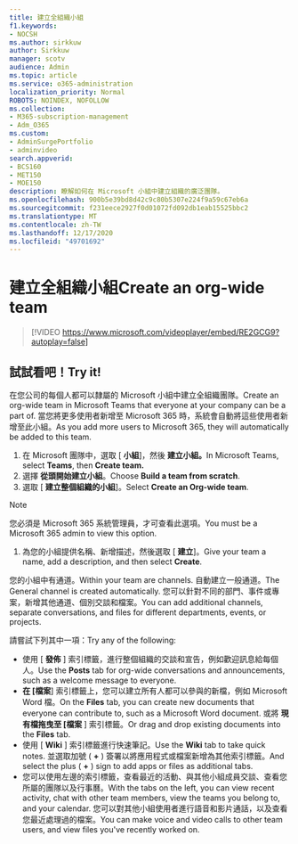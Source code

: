 ```yaml
---
title: 建立全組織小組
f1.keywords:
- NOCSH
ms.author: sirkkuw
author: Sirkkuw
manager: scotv
audience: Admin
ms.topic: article
ms.service: o365-administration
localization_priority: Normal
ROBOTS: NOINDEX, NOFOLLOW
ms.collection:
- M365-subscription-management
- Adm_O365
ms.custom:
- AdminSurgePortfolio
- adminvideo
search.appverid:
- BCS160
- MET150
- MOE150
description: 瞭解如何在 Microsoft 小組中建立組織的廣泛團隊。
ms.openlocfilehash: 900b5e39bd8d42c9c80b5307e224f9a59c67eb6a
ms.sourcegitcommit: f231eece2927f0d01072fd092db1eab15525bbc2
ms.translationtype: MT
ms.contentlocale: zh-TW
ms.lasthandoff: 12/17/2020
ms.locfileid: "49701692"
---
```

# <a name="create-an-org-wide-team"></a><span data-ttu-id="f6b29-103">建立全組織小組</span><span class="sxs-lookup"><span data-stu-id="f6b29-103">Create an org-wide team</span></span>

> [!VIDEO https://www.microsoft.com/videoplayer/embed/RE2GCG9?autoplay=false]

## <a name="try-it"></a><span data-ttu-id="f6b29-104">試試看吧！</span><span class="sxs-lookup"><span data-stu-id="f6b29-104">Try it!</span></span>

<span data-ttu-id="f6b29-105">在您公司的每個人都可以隸屬的 Microsoft 小組中建立全組織團隊。</span><span class="sxs-lookup"><span data-stu-id="f6b29-105">Create an org-wide team in Microsoft Teams that everyone at your company can be a part of.</span></span> <span data-ttu-id="f6b29-106">當您將更多使用者新增至 Microsoft 365 時，系統會自動將這些使用者新增至此小組。</span><span class="sxs-lookup"><span data-stu-id="f6b29-106">As you add more users to Microsoft 365, they will automatically be added to this team.</span></span>

1. <span data-ttu-id="f6b29-107">在 Microsoft 團隊中，選取 [  **小組**]，然後 **建立小組。**</span><span class="sxs-lookup"><span data-stu-id="f6b29-107">In Microsoft Teams, select  **Teams**, then **Create team.**</span></span>
2. <span data-ttu-id="f6b29-108">選擇  **從頭開始建立小組**。</span><span class="sxs-lookup"><span data-stu-id="f6b29-108">Choose  **Build a team from scratch**.</span></span>
3. <span data-ttu-id="f6b29-109">選取 [  **建立整個組織的小組**]。</span><span class="sxs-lookup"><span data-stu-id="f6b29-109">Select  **Create an Org-wide team**.</span></span>

> [!NOTE]
> <span data-ttu-id="f6b29-110">您必須是 Microsoft 365 系統管理員，才可查看此選項。</span><span class="sxs-lookup"><span data-stu-id="f6b29-110">You must be a Microsoft 365 admin to view this option.</span></span>

1. <span data-ttu-id="f6b29-111">為您的小組提供名稱、新增描述，然後選取 [  **建立**]。</span><span class="sxs-lookup"><span data-stu-id="f6b29-111">Give your team a name, add a description, and then select  **Create**.</span></span>

<span data-ttu-id="f6b29-112">您的小組中有通道。</span><span class="sxs-lookup"><span data-stu-id="f6b29-112">Within your team are channels.</span></span> <span data-ttu-id="f6b29-113">自動建立一般通道。</span><span class="sxs-lookup"><span data-stu-id="f6b29-113">The General channel is created automatically.</span></span> <span data-ttu-id="f6b29-114">您可以針對不同的部門、事件或專案，新增其他通道、個別交談和檔案。</span><span class="sxs-lookup"><span data-stu-id="f6b29-114">You can add additional channels, separate conversations, and files for different departments, events, or projects.</span></span>

<span data-ttu-id="f6b29-115">請嘗試下列其中一項：</span><span class="sxs-lookup"><span data-stu-id="f6b29-115">Try any of the following:</span></span>

- <span data-ttu-id="f6b29-116">使用 [  **發佈** ] 索引標籤，進行整個組織的交談和宣告，例如歡迎訊息給每個人。</span><span class="sxs-lookup"><span data-stu-id="f6b29-116">Use the  **Posts** tab for org-wide conversations and announcements, such as a welcome message to everyone.</span></span>
- <span data-ttu-id="f6b29-117">**在 [檔案**] 索引標籤上，您可以建立所有人都可以參與的新檔，例如 Microsoft Word 檔。</span><span class="sxs-lookup"><span data-stu-id="f6b29-117">On the  **Files** tab, you can create new documents that everyone can contribute to, such as a Microsoft Word document.</span></span> <span data-ttu-id="f6b29-118">或將  **現有檔拖曳至 [檔案** ] 索引標籤。</span><span class="sxs-lookup"><span data-stu-id="f6b29-118">Or drag and drop existing documents into the  **Files** tab.</span></span>
- <span data-ttu-id="f6b29-119">使用 [  **Wiki** ] 索引標籤進行快速筆記。</span><span class="sxs-lookup"><span data-stu-id="f6b29-119">Use the  **Wiki** tab to take quick notes.</span></span> <span data-ttu-id="f6b29-120">並選取加號 ( **+** ) 簽署以將應用程式或檔案新增為其他索引標籤。</span><span class="sxs-lookup"><span data-stu-id="f6b29-120">And select the plus ( **+** ) sign to add apps or files as additional tabs.</span></span>
- <span data-ttu-id="f6b29-121">您可以使用左邊的索引標籤，查看最近的活動、與其他小組成員交談、查看您所屬的團隊以及行事曆。</span><span class="sxs-lookup"><span data-stu-id="f6b29-121">With the tabs on the left, you can view recent activity, chat with other team members, view the teams you belong to, and your calendar.</span></span> <span data-ttu-id="f6b29-122">您可以對其他小組使用者進行語音和影片通話，以及查看您最近處理過的檔案。</span><span class="sxs-lookup"><span data-stu-id="f6b29-122">You can make voice and video calls to other team users, and view files you've recently worked on.</span></span>